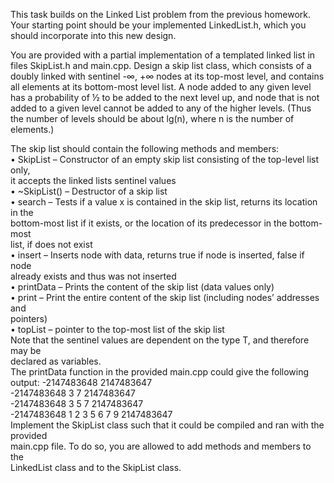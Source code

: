 This task builds on the Linked List problem from the previous homework. Your
starting point should be your implemented LinkedList.h, which you should
incorporate into this new design.

You are provided with a partial implementation of a templated linked list in files
SkipList.h and main.cpp. Design a skip list class, which consists of a doubly linked
with sentinel -∞, +∞ nodes at its top-most level, and contains all elements at its
bottom-most level list. A node added to any given level has a probability of ½ to be
added to the next level up, and node that is not added to a given level cannot be added
to any of the higher levels. (Thus the number of levels should be about lg(n), where n
is the number of elements.)

The skip list should contain the following methods and members:  
• SkipList – Constructor of an empty skip list consisting of the top-level list only,  
it accepts the linked lists sentinel values  
• ~SkipList() – Destructor of a skip list  
• search – Tests if a value x is contained in the skip list, returns its location in the  
bottom-most list if it exists, or the location of its predecessor in the bottom-most  
list, if does not exist  
• insert – Inserts node with data, returns true if node is inserted, false if node  
already exists and thus was not inserted  
• printData – Prints the content of the skip list (data values only)  
• print – Print the entire content of the skip list (including nodes’ addresses and  
pointers)  
• topList – pointer to the top-most list of the skip list  
Note that the sentinel values are dependent on the type T, and therefore may be  
declared as variables.  
The printData function in the provided main.cpp could give the following output: -2147483648 2147483647  
-2147483648 3 7 2147483647  
-2147483648 3 5 7 2147483647  
-2147483648 1 2 3 5 6 7 9 2147483647  
Implement the SkipList class such that it could be compiled and ran with the provided  
main.cpp file. To do so, you are allowed to add methods and members to the  
LinkedList class and to the SkipList class.  
